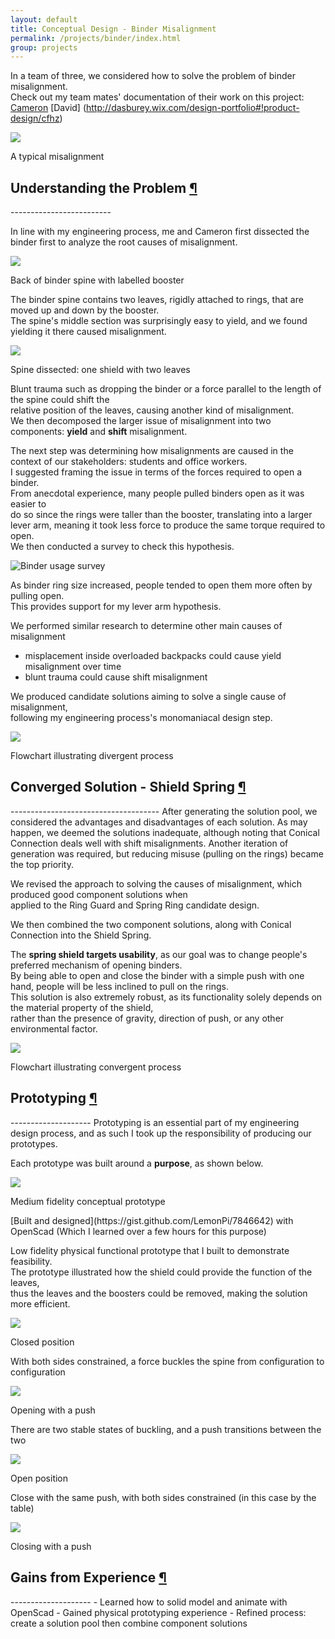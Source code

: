 ```yaml
---
layout: default
title: Conceptual Design - Binder Misalignment
permalink: /projects/binder/index.html
group: projects
---
```


In a team of three, we considered how to solve the problem of binder misalignment.  
Check out my team mates' documentation of their work on this project: [Cameron](http://cameronbuttazzoni.wix.com/design#!bringing-a-product-to-life/c228d) [David] (http://dasburey.wix.com/design-portfolio#!product-design/cfhz)  
<div class="frames">
<img src="misaligned.jpg">
<p>A typical misalignment</p>
</div>

<h2 class="anchor">Understanding the Problem <a class="anchor-link" title="permalink to section" href="#analysis" name="analysis">¶</a></h2>
-------------------------

In line with my engineering process, me and Cameron first dissected the binder first to analyze the root causes of misalignment.

<div class="frames">
<img src="dissected1.jpg">
<p>Back of binder spine with labelled booster</p>
</div>

The binder spine contains two leaves, rigidly attached to rings, that are moved up and down by the booster.  
The spine's middle section was surprisingly easy to yield, and we found yielding it there caused misalignment.  

<div class="frames">
<img src="dissected2.jpg">
<p>Spine dissected: one shield with two leaves</p>
</div>

Blunt trauma such as dropping the binder or a force parallel to the length of the spine could shift the  
relative position of the leaves, causing another kind of misalignment.  
We then decomposed the larger issue of misalignment into two components: **yield** and **shift** misalignment. 

The next step was determining how misalignments are caused in the context of our stakeholders: students and office workers.  
I suggested framing the issue in terms of the forces required to open a binder.  
From anecdotal experience, many people pulled binders open as it was easier to  
do so since the rings were taller than the booster, translating into a larger  
lever arm, meaning it took less force to produce the same torque required to open.  
We then conducted a survey to check this hypothesis.

![Binder usage survey](survey.jpg)


<a name="divergent"> </a> 
As binder ring size increased, people tended to open them more often by pulling open.  
This provides support for my lever arm hypothesis.  

We performed similar research to determine other main causes of misalignment

- misplacement inside overloaded backpacks could cause yield misalignment over time  
- blunt trauma could cause shift misalignment  

We produced candidate solutions aiming to solve a single cause of misalignment,  
following my engineering process's monomaniacal design step.


<div class="frames">
<a href="divergentflowchart.jpg"><img src="divergentflowchartthumb.jpg"></a>
<p>Flowchart illustrating divergent process</p>
</div>

<h2 class="anchor">Converged Solution - Shield Spring <a class="anchor-link" title="permalink to section" href="#convergent" name="convergent">¶</a></h2>
-------------------------------------
After generating the solution pool, we considered the advantages and disadvantages of each solution.  
As may happen, we deemed the solutions inadequate, although noting that Conical Connection deals well with shift misalignments.  
Another iteration of generation was required, but reducing misuse (pulling on the rings) became the top priority.

We revised the approach to solving the causes of misalignment, which produced good component solutions when  
applied to the Ring Guard and Spring Ring candidate design.  

We then combined the two component solutions, along with Conical Connection into the Shield Spring.

The **spring shield targets usability**, as our goal was to change people's preferred mechanism of opening binders.  
By being able to open and close the binder with a simple push with one hand, people will be less inclined to pull on the rings.  
This solution is also extremely robust, as its functionality solely depends on the material property of the shield,  
rather than the presence of gravity, direction of push, or any other environmental factor.  
<div class="frames">
<a href="convergentflowchart.jpg"><img src="convergentflowchartthumb.jpg"></a>
<p>Flowchart illustrating convergent process</p>
</div>

<h2 class="anchor">Prototyping <a class="anchor-link" title="permalink to section" href="#prototype" name="prototype">¶</a></h2>
--------------------
Prototyping is an essential part of my engineering design process,  
and as such I took up the responsibility of producing our prototypes.  

Each prototype was built around a **purpose**, as shown below.

<div class="frames">
<img src="conceptualprototype.gif">
<p>Medium fidelity conceptual prototype</p>
</div>
[Built and designed](https://gist.github.com/LemonPi/7846642) with OpenScad (Which I learned over a few hours for this purpose)

Low fidelity physical functional prototype that I built to demonstrate feasibility.  
The prototype illustrated how the shield could provide the function of the leaves,  
thus the leaves and the boosters could be removed, making the solution more efficient.

<div class="frames">
<img src="closedposition.jpg">
<p>Closed position</p>
</div>

With both sides constrained, a force buckles the spine from configuration to configuration

<div class="frames">
<img src="opening.jpg">
<p>Opening with a push</p>
</div>

There are two stable states of buckling, and a push transitions between the two

<div class="frames">
<img src="openposition.jpg">
<p>Open position</p>
</div>

Close with the same push, with both sides constrained (in this case by the table)

<div class="frames">
<img src="closing.jpg">
<p>Closing with a push</p>
</div>

<h2 class="anchor">Gains from Experience <a class="anchor-link" title="permalink to section" href="#gains" name="gains">¶</a></h2>
--------------------
- Learned how to solid model and animate with OpenScad
- Gained physical prototyping experience
- Refined process: create a solution pool then combine component solutions
 